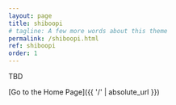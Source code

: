 ```yaml
---
layout: page
title: shiboopi
# tagline: A few more words about this theme
permalink: /shiboopi.html
ref: shiboopi
order: 1
---
```


TBD

[Go to the Home Page]({{ '/' | absolute_url }})
